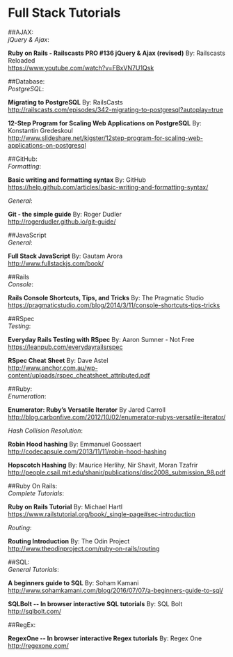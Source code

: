 # Full Stack Tutorials

##AJAX:<br>
_jQuery & Ajax_:<br>

**Ruby on Rails - Railscasts PRO #136 jQuery & Ajax (revised)**
By: Railscasts Reloaded<br>
https://www.youtube.com/watch?v=FBxVN7U1Qsk

##Database:<br>
_PostgreSQL_:<br>

**Migrating to PostgreSQL**
By: RailsCasts<br>
http://railscasts.com/episodes/342-migrating-to-postgresql?autoplay=true

**12-Step Program for Scaling Web Applications on PostgreSQL**
By: Konstantin Gredeskoul<br>
http://www.slideshare.net/kigster/12step-program-for-scaling-web-applications-on-postgresql

##GitHub:<br>
_Formatting_:<br>

**Basic writing and formatting syntax**
By: GitHub<br>
https://help.github.com/articles/basic-writing-and-formatting-syntax/

_General_:<br>

**Git - the simple guide**
By: Roger Dudler<br>
http://rogerdudler.github.io/git-guide/

##JavaScript<br>
_General_: <br>

**Full Stack JavaScript**
By: Gautam Arora<br>
http://www.fullstackjs.com/book/

##Rails<br>
_Console_: <br>

**Rails Console Shortcuts, Tips, and Tricks**
By: The Pragmatic Studio<br>
https://pragmaticstudio.com/blog/2014/3/11/console-shortcuts-tips-tricks

##RSpec<br>
_Testing_:

**Everyday Rails Testing with RSpec**
By: Aaron Sumner - Not Free<br>
https://leanpub.com/everydayrailsrspec

**RSpec Cheat Sheet**
By: Dave Astel<br>
http://www.anchor.com.au/wp-content/uploads/rspec_cheatsheet_attributed.pdf

##Ruby:<br>
_Enumeration_:<br>

**Enumerator: Ruby’s Versatile Iterator**
By Jared Carroll<br>
http://blog.carbonfive.com/2012/10/02/enumerator-rubys-versatile-iterator/

_Hash Collision Resolution_:<br>

**Robin Hood hashing**
By: Emmanuel Goossaert<br>
http://codecapsule.com/2013/11/11/robin-hood-hashing

**Hopscotch Hashing**
By: Maurice Herlihy, Nir Shavit, Moran Tzafrir<br>
http://people.csail.mit.edu/shanir/publications/disc2008_submission_98.pdf

##Ruby On Rails:<br>
_Complete Tutorials_:<br>

**Ruby on Rails Tutorial**
By: Michael Hartl<br>
https://www.railstutorial.org/book/_single-page#sec-introduction

_Routing_:<br>

**Routing Introduction**
By: The Odin Project<br>
http://www.theodinproject.com/ruby-on-rails/routing

##SQL:<br>
_General Tutorials_:<br>

**A beginners guide to SQL**
By: Soham Kamani<br>
http://www.sohamkamani.com/blog/2016/07/07/a-beginners-guide-to-sql/

**SQLBolt -- In browser interactive SQL tutorials**
By: SQL Bolt<br>
http://sqlbolt.com/

##RegEx:<br>

**RegexOne -- In browser interactive Regex tutorials**
By: Regex One<br>
http://regexone.com/

